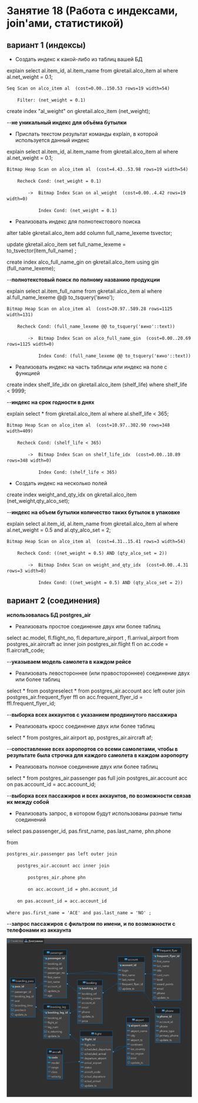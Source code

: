 # Занятие 18 (Работа с индексами, join'ами, статистикой)

## вариант 1 (индексы)

* Создать индекс к какой-либо из таблиц вашей БД

explain select al.item_id, al.item_name  from gkretail.alco_item al where al.net_weight = 0.1;

    Seq Scan on alco_item al  (cost=0.00..150.53 rows=19 width=54)

        Filter: (net_weight = 0.1)
  
create index "al_weight" on gkretail.alco_item (net_weight);

--**не уникальный индекс для объёма бутылки**

* Прислать текстом результат команды explain, в которой используется данный индекс

explain select al.item_id, al.item_name  from gkretail.alco_item al where al.net_weight = 0.1;

    Bitmap Heap Scan on alco_item al  (cost=4.43..53.98 rows=19 width=54)

        Recheck Cond: (net_weight = 0.1)

            ->  Bitmap Index Scan on al_weight  (cost=0.00..4.42 rows=19 width=0)

                Index Cond: (net_weight = 0.1)

* Реализовать индекс для полнотекстового поиска

alter table gkretail.alco_item add column full_name_lexeme tsvector;

update gkretail.alco_item set full_name_lexeme = to_tsvector(item_full_name) ;

create index alco_full_name_gin on gkretail.alco_item using gin (full_name_lexeme);

--**полнотекстовый поиск по полному названию продукции**

explain select al.item_full_name  from gkretail.alco_item al where al.full_name_lexeme @@ to_tsquery('вино');

    Bitmap Heap Scan on alco_item al  (cost=20.97..589.28 rows=1125 width=131)

        Recheck Cond: (full_name_lexeme @@ to_tsquery('вино'::text))

            ->  Bitmap Index Scan on alco_full_name_gin  (cost=0.00..20.69 rows=1125 width=0)

                Index Cond: (full_name_lexeme @@ to_tsquery('вино'::text))

* Реализовать индекс на часть таблицы или индекс на поле с функцией

create index shelf_life_idx on gkretail.alco_item (shelf_life) where shelf_life < 9999;

--**индекс на срок годности в днях**

explain select * from gkretail.alco_item al where al.shelf_life < 365;

    Bitmap Heap Scan on alco_item al  (cost=10.97..302.90 rows=348 width=409)

        Recheck Cond: (shelf_life < 365)
	
            ->  Bitmap Index Scan on shelf_life_idx  (cost=0.00..10.89 rows=348 width=0)

                Index Cond: (shelf_life < 365)

* Создать индекс на несколько полей

create index weight_and_qty_idx on gkretail.alco_item (net_weight,qty_alco_set);

--**индекс на объем бутылки количество таких бутылок в упаковке**

explain select al.item_id, al.item_name  from gkretail.alco_item al where al.net_weight = 0.5 and al.qty_alco_set = 2;

    Bitmap Heap Scan on alco_item al  (cost=4.31..15.41 rows=3 width=54)

        Recheck Cond: ((net_weight = 0.5) AND (qty_alco_set = 2))

            ->  Bitmap Index Scan on weight_and_qty_idx  (cost=0.00..4.31 rows=3 width=0)

                Index Cond: ((net_weight = 0.5) AND (qty_alco_set = 2))

## вариант 2 (соединения)
**использовалась БД postgres_air**

* Реализовать простое соединение двух или более таблиц

select ac.model, fl.flight_no, fl.departure_airport , fl.arrival_airport from postgres_air.aircraft ac inner join postgres_air.flight fl on ac.code = fl.aircraft_code;

--**указываем модель самолета в каждом рейсе**

* Реализовать левостороннее (или правостороннее) соединение двух или более таблиц

select * from postgreselect * from postgres_air.account acc left outer join postgres_air.frequent_flyer ffl on acc.frequent_flyer_id = ffl.frequent_flyer_id;

--**выборка всех аккаунтов с указанием продвинутого пассажира**

* Реализовать кросс соединение двух или более таблиц

select * from postgres_air.airport ap, postgres_air.aircraft af;

--**сопоставление всех аэропортов со всеми самолетами, чтобы в результате была строчка для каждого самолета в каждом аэропорту**

* Реализовать полное соединение двух или более таблиц

select * from postgres_air.passenger pas full join postgres_air.account acc on pas.account_id = acc.account_id;

--**выборка всех пассажиров и всех аккаунтов, по возможности связав их между собой**

* Реализовать запрос, в котором будут использованы разные типы соединений

select pas.passenger_id, pas.first_name, pas.last_name, phn.phone 

from

    postgres_air.passenger pas left outer join

	    postgres_air.account acc inner join 

		    postgres_air.phone phn 

		    on acc.account_id = phn.account_id 

	    on pas.account_id = acc.account_id 

    where pas.first_name = 'ACE' and pas.last_name = 'NO' ;

--**запрос пассажиров с фильтром по имени, и по возможности с телефонами из аккаунта**

![Схема](schema.png)

